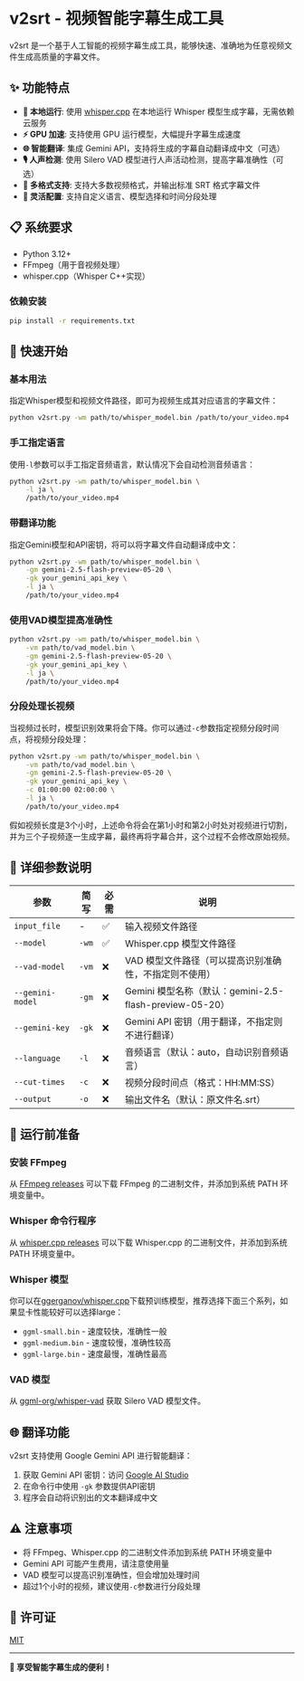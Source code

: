 # v2srt - 视频智能字幕生成工具

v2srt 是一个基于人工智能的视频字幕生成工具，能够快速、准确地为任意视频文件生成高质量的字幕文件。

## ✨ 功能特点

- **🎯 本地运行**: 使用 [whisper.cpp](https://github.com/ggerganov/whisper.cpp) 在本地运行 Whisper 模型生成字幕，无需依赖云服务
- **⚡ GPU 加速**: 支持使用 GPU 运行模型，大幅提升字幕生成速度
- **🌐 智能翻译**: 集成 Gemini API，支持将生成的字幕自动翻译成中文（可选）
- **🎙️ 人声检测**: 使用 Silero VAD 模型进行人声活动检测，提高字幕准确性（可选）
- **📝 多格式支持**: 支持大多数视频格式，并输出标准 SRT 格式字幕文件
- **🔧 灵活配置**: 支持自定义语言、模型选择和时间分段处理

## 📋 系统要求

- Python 3.12+
- FFmpeg（用于音视频处理）
- whisper.cpp（Whisper C++实现）

### 依赖安装

```bash
pip install -r requirements.txt
```

## 🚀 快速开始

### 基本用法

指定Whisper模型和视频文件路径，即可为视频生成其对应语言的字幕文件：

```bash
python v2srt.py -wm path/to/whisper_model.bin /path/to/your_video.mp4
```

### 手工指定语言

使用`-l`参数可以手工指定音频语言，默认情况下会自动检测音频语言：

```bash
python v2srt.py -wm path/to/whisper_model.bin \
    -l ja \
    /path/to/your_video.mp4
```

### 带翻译功能

指定Gemini模型和API密钥，将可以将字幕文件自动翻译成中文：

```bash
python v2srt.py -wm path/to/whisper_model.bin \
    -gm gemini-2.5-flash-preview-05-20 \
    -gk your_gemini_api_key \
    -l ja \
    /path/to/your_video.mp4
```

### 使用VAD模型提高准确性

```bash
python v2srt.py -wm path/to/whisper_model.bin \
    -vm path/to/vad_model.bin \
    -gm gemini-2.5-flash-preview-05-20 \
    -gk your_gemini_api_key \
    -l ja \
    /path/to/your_video.mp4
```

### 分段处理长视频

当视频过长时，模型识别效果将会下降。你可以通过`-c`参数指定视频分段时间点，将视频分段处理：

```bash
python v2srt.py -wm path/to/whisper_model.bin \
    -vm path/to/vad_model.bin \
    -gm gemini-2.5-flash-preview-05-20 \
    -gk your_gemini_api_key \
    -c 01:00:00 02:00:00 \
    -l ja \
    /path/to/your_video.mp4
```

假如视频长度是3个小时，上述命令将会在第1小时和第2小时处对视频进行切割，并为三个子视频逐一生成字幕，最终再将字幕合并，这个过程不会修改原始视频。

## 📖 详细参数说明

| 参数 | 简写 | 必需 | 说明 |
|------|------|------|------|
| `input_file` | - | ✅ | 输入视频文件路径 |
| `--model` | `-wm` | ✅ | Whisper.cpp 模型文件路径 |
| `--vad-model` | `-vm` | ❌ | VAD 模型文件路径（可以提高识别准确性，不指定则不使用） |
| `--gemini-model` | `-gm` | ❌ | Gemini 模型名称（默认：gemini-2.5-flash-preview-05-20） |
| `--gemini-key` | `-gk` | ❌ | Gemini API 密钥（用于翻译，不指定则不进行翻译） |
| `--language` | `-l` | ❌ | 音频语言（默认：auto，自动识别音频语言） |
| `--cut-times` | `-c` | ❌ | 视频分段时间点（格式：HH:MM:SS） |
| `--output` | `-o` | ❌ | 输出文件名（默认：原文件名.srt） |

## 🔧 运行前准备

### 安装 FFmpeg

从 [FFmpeg releases](https://ffmpeg.org/download.html) 可以下载 FFmpeg 的二进制文件，并添加到系统 PATH 环境变量中。

### Whisper 命令行程序

从 [whisper.cpp releases](https://github.com/ggerganov/whisper.cpp/releases) 可以下载 Whisper.cpp 的二进制文件，并添加到系统 PATH 环境变量中。

### Whisper 模型

你可以在[ggerganov/whisper.cpp](https://huggingface.co/ggerganov/whisper.cpp/tree/main)下载预训练模型，推荐选择下面三个系列，如果显卡性能较好可以选择large：

- `ggml-small.bin` - 速度较快，准确性一般
- `ggml-medium.bin` - 速度较慢，准确性较高
- `ggml-large.bin` - 速度最慢，准确性最高

### VAD 模型

从 [ggml-org/whisper-vad](https://huggingface.co/ggml-org/whisper-vad/tree/main) 获取 Silero VAD 模型文件。

## 🌐 翻译功能

v2srt 支持使用 Google Gemini API 进行智能翻译：

1. 获取 Gemini API 密钥：访问 [Google AI Studio](https://aistudio.google.com/apikey)
2. 在命令行中使用 `-gk` 参数提供API密钥
3. 程序会自动将识别出的文本翻译成中文

## ⚠️ 注意事项

- 将 FFmpeg、Whisper.cpp 的二进制文件添加到系统 PATH 环境变量中
- Gemini API 可能产生费用，请注意使用量
- VAD 模型可以提高识别准确性，但会增加处理时间
- 超过1个小时的视频，建议使用`-c`参数进行分段处理

## 📄 许可证

[MIT](https://opensource.org/licenses/MIT)

---

**🎉 享受智能字幕生成的便利！** 